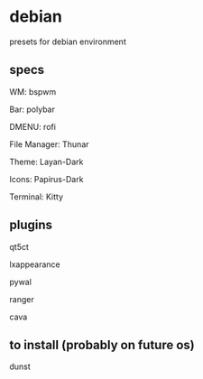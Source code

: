 # debian
presets for debian environment

## specs
WM: bspwm

Bar: polybar

DMENU: rofi

File Manager: Thunar

Theme: Layan-Dark

Icons: Papirus-Dark

Terminal: Kitty

## plugins
qt5ct

lxappearance

pywal

ranger

cava

## to install (probably on future os)

dunst 
